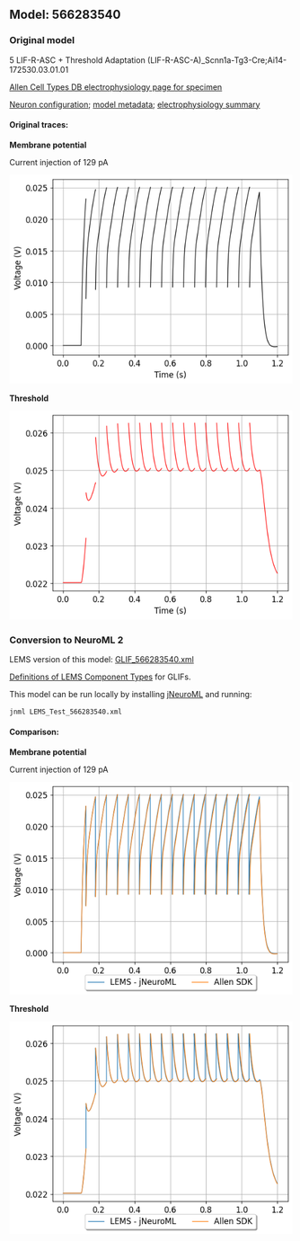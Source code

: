 
## Model: 566283540

### Original model

5 LIF-R-ASC + Threshold Adaptation (LIF-R-ASC-A)_Scnn1a-Tg3-Cre;Ai14-172530.03.01.01

[Allen Cell Types DB electrophysiology page for specimen](http://celltypes.brain-map.org/mouse/experiment/electrophysiology/323834998)

[Neuron configuration](neuron_config.json); [model metadata](model_metadata.json); [electrophysiology summary](ephys_sweeps.json)

#### Original traces:

**Membrane potential**

Current injection of 129 pA

![Original](MembranePotential_129pA.png)

**Threshold**

![Threshold](Threshold_129pA.png)

### Conversion to NeuroML 2

LEMS version of this model: [GLIF_566283540.xml](GLIF_566283540.xml)

[Definitions of LEMS Component Types](../GLIFs.xml) for GLIFs.

This model can be run locally by installing [jNeuroML](https://github.com/NeuroML/jNeuroML) and running:

    jnml LEMS_Test_566283540.xml

#### Comparison:

**Membrane potential**

Current injection of 129 pA

![Comparison](Comparison_129pA.png)

**Threshold**

![Comparison](Comparison_Threshold_129pA.png)